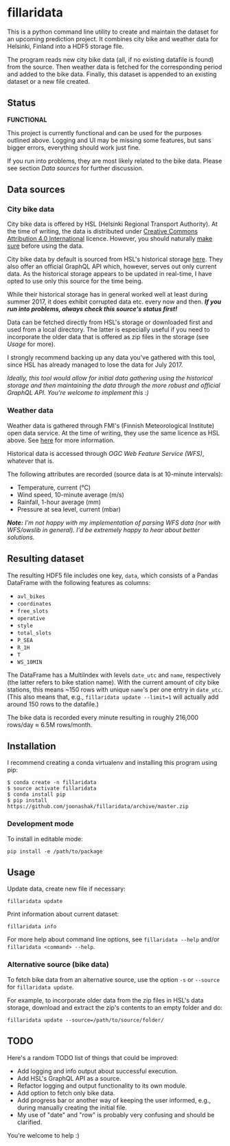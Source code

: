 # fillaridata
 
This is a python command line utility to create and maintain the dataset for
an upcoming prediction project. It combines city bike and weather data for 
Helsinki, Finland into a HDF5 storage file.

The program reads new city bike data (all, if no existing datafile is found) 
from the source. Then weather data is fetched for the corresponding period 
and added to the bike data. Finally, this dataset is appended to an existing
dataset or a new file created.

## Status

**FUNCTIONAL**

This project is currently functional and can be used for the purposes 
outlined above. Logging and UI may be missing some features, but sans bigger
errors, everything should work just fine.

If you run into problems, they are most likely related to the bike data. 
Please see section _Data sources_ for further discussion. 

## Data sources

### City bike data

City bike data is offered by HSL (Helsinki Regional Transport Authority). At
the time of writing, the data is distributed under [Creative Commons 
Attribution 4.0 International](https://creativecommons.org/licenses/by/4.0/deed.en)
licence. However, you should naturally [make sure](https://www.hsl.fi/en/opendata)
before using the data.  

City bike data by default is sourced from HSL's historical storage 
[here](http://dev.hsl.fi/tmp/citybikes/). They also offer an official 
GraphQL API which, however, serves out only current data. As the historical 
storage appears to be updated in real-time, I have opted to use only this 
source for the time being.

While their historical storage has in general worked well at least during 
summer 2017, it does exhibit corrupted data etc. every now and then. _**If you 
run into problems, always check this source's status first!**_

Data can be fetched directly from HSL's storage or downloaded first and used
from a local directory. The latter is especially useful if you need to 
incorporate the older data that is offered as zip files in the storage (see 
_Usage_ for more).

I strongly recommend backing up any data you've gathered with this tool, 
since HSL has already managed to lose the data for July 2017.

_Ideally, this tool would allow for initial data gathering using the 
historical storage and then maintaining the data through the more robust and 
official GraphQL API. You're welcome to implement this :)_

### Weather data

Weather data is gathered through FMI's (Finnish Meteorological Institute) 
open data service. At the time of writing, they use the same licence as HSL 
above. See [here](http://en.ilmatieteenlaitos.fi/open-data-licence) for more
information.

Historical data is accessed through _OGC Web Feature Service (WFS)_, whatever
that is.

The following attributes are recorded (source data is at 10-minute intervals):

* Temperature, current (°C)
* Wind speed, 10-minute average (m/s)
* Rainfall, 1-hour average (mm)
* Pressure at sea level, current (mbar)

_**Note:**_ _I'm not happy with my implementation of parsing WFS data (nor 
with WFS/owslib in general). I'd be extremely happy to hear about better 
solutions._

## Resulting dataset

The resulting HDF5 file includes one key, `data`, which consists of a Pandas
DataFrame with the following features as columns:

* `avl_bikes`
* `coordinates`
* `free_slots`
* `operative`
* `style`
* `total_slots` 
* `P_SEA`
* `R_1H`
* `T`
* `WS_10MIN`

The DataFrame has a MultiIndex with levels `date_utc` and `name`, respectively
(the latter refers to bike station name). With the current amount of city 
bike stations, this means ~150 rows with unique `name`'s per one entry in 
`date_utc`. (This also means that, e.g., `fillaridata update --limit=1` will
actually add around 150 rows to the datafile.)
 
The bike data is recorded every minute resulting in roughly 216,000 rows/day
 ≈ 6.5M rows/month. 

## Installation

I recommend creating a conda virtualenv and installing this program using pip:

    $ conda create -n fillaridata
    $ source activate fillaridata
    $ conda install pip
    $ pip install https://github.com/joonashak/fillaridata/archive/master.zip

### Development mode

To install in editable mode:

    pip install -e /path/to/package

## Usage

Update data, create new file if necessary:

    fillaridata update
    
Print information about current dataset:

    fillaridata info

For more help about command line options, see `fillaridata --help` and/or
`fillaridata <command> --help`.

### Alternative source (bike data)

To fetch bike data from an alternative source, use the option `-s` or 
`--source` for `fillaridata update`.

For example, to incorporate older data from the zip files in HSL's data 
storage, download and extract the zip's contents to an empty folder and 
do:

    fillaridata update --source=/path/to/source/folder/

## TODO

Here's a random TODO list of things that could be improved:

* Add logging and info output about successful execution.
* Add HSL's GraphQL API as a source.
* Refactor logging and output functionality to its own module.
* Add option to fetch only bike data.
* Add progress bar or another way of keeping the user informed, e.g., during
 manually creating the initial file.
* My use of "date" and "row" is probably very confusing and should be 
clarified.

You're welcome to help :)
